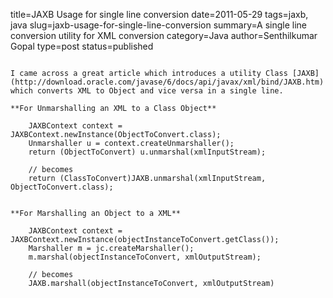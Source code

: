 title=JAXB Usage for single line conversion
date=2011-05-29
tags=jaxb, java
slug=jaxb-usage-for-single-line-conversion
summary=A single line conversion utility for XML conversion
category=Java
author=Senthilkumar Gopal
type=post
status=published
~~~~~~

I came across a great article which introduces a utility Class [JAXB](http://download.oracle.com/javase/6/docs/api/javax/xml/bind/JAXB.htm) which converts XML to Object and vice versa in a single line.

**For Unmarshalling an XML to a Class Object**

    JAXBContext context = JAXBContext.newInstance(ObjectToConvert.class);
    Unmarshaller u = context.createUnmarshaller();
    return (ObjectToConvert) u.unmarshal(xmlInputStream);

    // becomes
    return (ClassToConvert)JAXB.unmarshal(xmlInputStream, ObjectToConvert.class);


**For Marshalling an Object to a XML**

    JAXBContext context = JAXBContext.newInstance(objectInstanceToConvert.getClass());
    Marshaller m = jc.createMarshaller();
    m.marshal(objectInstanceToConvert, xmlOutputStream);

    // becomes
    JAXB.marshall(objectInstanceToConvert, xmlOutputStream)
